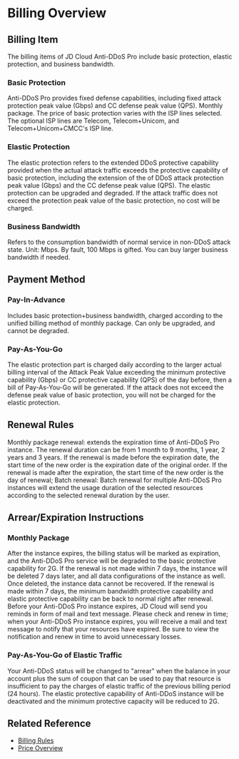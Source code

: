 # Billing Overview

## Billing Item
The billing items of JD Cloud Anti-DDoS Pro include basic protection, elastic protection, and business bandwidth.

### Basic Protection
Anti-DDoS Pro provides fixed defense capabilities, including fixed attack protection peak value (Gbps) and CC defense peak value (QPS). Monthly package.
The price of basic protection varies with the ISP lines selected. The optional ISP lines are Telecom, Telecom+Unicom, and Telecom+Unicom+CMCC's ISP line.

### Elastic Protection
The elastic protection refers to the extended DDoS protective capability provided when the actual attack traffic exceeds the protective capability of basic protection, including the extension of the of DDoS attack protection peak value (Gbps) and the CC defense peak value (QPS).
The elastic protection can be upgraded and degraded. If the attack traffic does not exceed the protection peak value of the basic protection, no cost will be charged.

### Business Bandwidth
Refers to the consumption bandwidth of normal service in non-DDoS attack state. Unit: Mbps. By fault, 100 Mbps is gifted. You can buy larger business bandwidth if needed.

## Payment Method
### Pay-In-Advance
Includes basic protection+business bandwidth, charged according to the unified billing method of monthly package. Can only be upgraded, and cannot be degraded.
### Pay-As-You-Go
The elastic protection part is charged daily according to the larger actual billing interval of the Attack Peak Value exceeding the minimum protective capability (Gbps) or CC protective capability (QPS) of the day before,
then a bill of Pay-As-You-Go will be generated.
If the attack does not exceed the defense peak value of basic protection, you will not be charged for the elastic protection.


## Renewal Rules
Monthly package renewal: extends the expiration time of Anti-DDoS Pro instance. The renewal duration can be from 1 month to 9 months, 1 year, 2 years and 3 years. If the renewal is made before the expiration date, the start time of the new order is the expiration date of the original order. If the renewal is made after the expiration, the start time of the new order is the day of renewal;
Batch renewal: Batch renewal for multiple Anti-DDoS Pro instances will extend the usage duration of the selected resources according to the selected renewal duration by the user.


## Arrear/Expiration Instructions
### Monthly Package
After the instance expires, the billing status will be marked as expiration, and the Anti-DDoS Pro service will be degraded to the basic protective capability for 2G. If the renewal is not made within 7 days, the instance will be deleted 7 days later, and all data configurations of the instance as well. Once deleted, the instance data cannot be recovered.
If the renewal is made within 7 days, the minimum bandwidth protective capability and elastic protective capability can be back to normal right after renewal. Before your Anti-DDoS Pro instance expires, JD Cloud will send you reminds in form of mail and text message. Please check and renew in time; when your Anti-DDoS Pro instance expires, you will receive a mail and text message to notify that your resources have expired. Be sure to view the notification and renew in time to avoid unnecessary losses.

### Pay-As-You-Go of Elastic Traffic
Your Anti-DDoS status will be changed to "arrear" when the balance in your account plus the sum of coupon that can be used to pay that resource is insufficient to pay the charges of elastic traffic of the previous billing period (24 hours). The elastic protective capability of Anti-DDoS instance will be deactivated and the minimum protective capacity will be reduced to 2G.


## Related Reference

- [Billing Rules](Billing-Rules.md)
- [Price Overview](Price-Overview.md)
